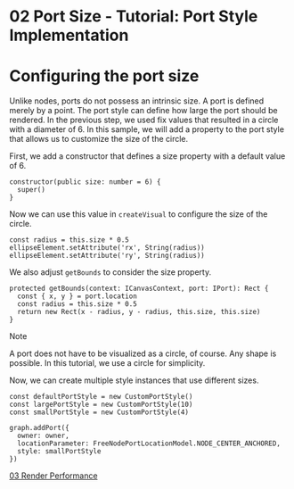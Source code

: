 <!--
 //////////////////////////////////////////////////////////////////////////////
 // @license
 // This file is part of yFiles for HTML 2.6.
 // Use is subject to license terms.
 //
 // Copyright (c) 2000-2024 by yWorks GmbH, Vor dem Kreuzberg 28,
 // 72070 Tuebingen, Germany. All rights reserved.
 //
 //////////////////////////////////////////////////////////////////////////////
-->
# 02 Port Size - Tutorial: Port Style Implementation

# Configuring the port size

Unlike nodes, ports do not possess an intrinsic size. A port is defined merely by a point. The port style can define how large the port should be rendered. In the previous step, we used fix values that resulted in a circle with a diameter of 6. In this sample, we will add a property to the port style that allows us to customize the size of the circle.

First, we add a constructor that defines a size property with a default value of 6.

```
constructor(public size: number = 6) {
  super()
}
```

Now we can use this value in `createVisual` to configure the size of the circle.

```
const radius = this.size * 0.5
ellipseElement.setAttribute('rx', String(radius))
ellipseElement.setAttribute('ry', String(radius))
```

We also adjust `getBounds` to consider the size property.

```
protected getBounds(context: ICanvasContext, port: IPort): Rect {
  const { x, y } = port.location
  const radius = this.size * 0.5
  return new Rect(x - radius, y - radius, this.size, this.size)
}
```

Note

A port does not have to be visualized as a circle, of course. Any shape is possible. In this tutorial, we use a circle for simplicity.

Now, we can create multiple style instances that use different sizes.

```
const defaultPortStyle = new CustomPortStyle()
const largePortStyle = new CustomPortStyle(10)
const smallPortStyle = new CustomPortStyle(4)

graph.addPort({
  owner: owner,
  locationParameter: FreeNodePortLocationModel.NODE_CENTER_ANCHORED,
  style: smallPortStyle
})
```

[03 Render Performance](../../tutorial-style-implementation-port/03-render-performance/)
